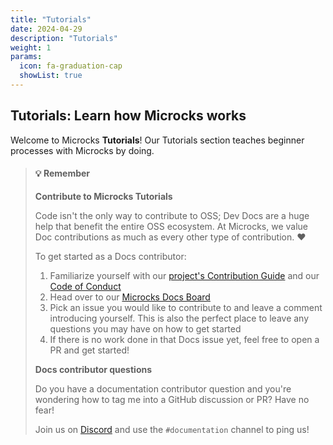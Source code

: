 ```yaml
---
title: "Tutorials"
date: 2024-04-29
description: "Tutorials"
weight: 1
params:
  icon: fa-graduation-cap
  showList: true
---
```


## Tutorials: Learn how Microcks works

Welcome to Microcks **Tutorials**! Our Tutorials section teaches beginner processes with Microcks by doing.

> #### 💡 Remember
>
> **Contribute to Microcks Tutorials**
> 
> Code isn't the only way to contribute to OSS; Dev Docs are a huge help that benefit the entire OSS ecosystem. At Microcks, we value Doc contributions as much as every other type of contribution. ❤️
> 
> To get started as a Docs contributor:
> 
> 1. Familiarize yourself with our [project's Contribution Guide](https://github.com/microcks/.github/blob/main/CONTRIBUTING.md) and our [Code of Conduct](https://github.com/microcks/.github/blob/main/CODE_OF_CONDUCT.md)
> 2. Head over to our [Microcks Docs Board](https://github.com/microcks/microcks.io/issues)
> 3. Pick an issue you would like to contribute to and leave a comment introducing yourself. This is also the perfect place to leave any questions you may have on how to get started
> 4. If there is no work done in that Docs issue yet, feel free to open a PR and get started!
> 
> **Docs contributor questions**
> 
> Do you have a documentation contributor question and you're wondering how to tag me into a GitHub discussion or PR? Have no fear!
> 
> Join us on [Discord](https://microcks.io/discord-invite/) and use the `#documentation` channel to ping us!